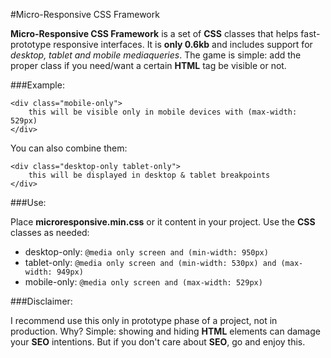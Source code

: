 #Micro-Responsive CSS Framework

**Micro-Responsive CSS Framework** is a set of **CSS** classes that helps fast-prototype responsive interfaces. It is **only 0.6kb** and includes support for *desktop, tablet and mobile mediaqueries*. The game is simple: add the proper class if you need/want a certain **HTML** tag be visible or not.

###Example:

	<div class="mobile-only">
		this will be visible only in mobile devices with (max-width: 529px)
	</div>
	
You can also combine them:

	<div class="desktop-only tablet-only">
		this will be displayed in desktop & tablet breakpoints
	</div>
	
###Use:

Place **microresponsive.min.css** or it content in your project. Use the **CSS** classes as needed:

- desktop-only: `@media only screen and (min-width: 950px)`
- tablet-only: `@media only screen and (min-width: 530px) and (max-width: 949px)`
- mobile-only: `@media only screen and (max-width: 529px)`

###Disclaimer:

I recommend use this only in prototype phase of a project, not in production. Why? Simple: showing and hiding **HTML** elements can damage your **SEO** intentions. But if you don't care about **SEO**, go and enjoy this.